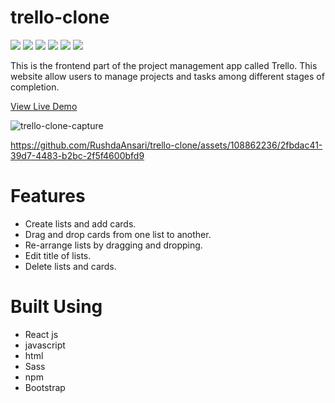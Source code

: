 # trello-clone

<img src='https://img.shields.io/static/v1?label=&message=HTML&color=E34F26&style=for-the-badge&logo=HTML5&logoColor=white&logoWidth=&labelColor=&link='/> <img src='https://img.shields.io/static/v1?label=&message=SASS&color=CC6699&style=for-the-badge&logo=SASS&logoColor=white&logoWidth=&labelColor=&link=' /> <img src='https://img.shields.io/static/v1?label=&message=Javascript&color=F7DF1E&style=for-the-badge&logo=Javascript&logoColor=black&logoWidth=&labelColor=&link='/> <img src='https://img.shields.io/badge/react-61DAFB?style=for-the-badge&logo=REACT&logoColor=61DAFB&labelColor=black&color=black'/> <img src='https://img.shields.io/static/v1?label=&message=Bootstrap&color=white&style=for-the-badge&logo=BOOTSTRAP&logoColor=7952B3&logoWidth=&labelColor=&link='/> <img src='https://img.shields.io/static/v1?label=&message=fontAwesome&color=D3D3D3&style=for-the-badge&logo=fontAwesome&logoColor=528DD7&logoWidth=&labelColor=&link='/>



This is the frontend part of the project management app called Trello. This website allow users to manage projects and tasks among different stages of completion.

[View Live Demo](https://rushdaansari.github.io/trello-clone/)

![trello-clone-capture](https://github.com/RushdaAnsari/trello-clone/assets/108862236/10b8d1b4-3a7f-4cc1-bb7e-14c1fbe13a44)


https://github.com/RushdaAnsari/trello-clone/assets/108862236/2fbdac41-39d7-4483-b2bc-2f5f4600bfd9



# Features
- Create lists and add cards.
- Drag and drop cards from one list to another.
- Re-arrange lists by dragging and dropping.
- Edit title of lists.
- Delete lists and cards.


# Built Using 
- React js
- javascript
- html
- Sass
- npm
- Bootstrap 





